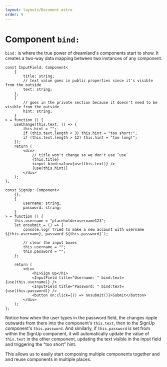 ```yaml
---
layout: layouts/Document.astro
order: 9
---
```


# Component `bind:`

`bind:` is where the true power of dreamland's components start to show. It creates a two-way data mapping between two instances of any component.

```tsx
const InputField: Component<
	{
		title: string;
		// text value goes in public properties since it's visible from the outside
		text: string;
	},
	{
		// goes in the private section because it doesn't need to be visible from the outside
		hint: string;
	}
> = function () {
	useChange(this.text, () => {
		this.hint = "";
		if (this.text.length < 3) this.hint = "too short!";
		if (this.text.length > 12) this.hint = "too long!";
	});
	return (
		<div>
			// title won't change so we don't use `use`
			{this.title}
			<input bind:value={use(this.text)} />
			{use(this.hint)}
		</div>
	);
};

const SignUp: Component<
	{},
	{
		username: string;
		password: string;
	}
> = function () {
	this.username = "placeholderusername123";
	let onsubmit = () => {
		console.log(`Tried to make a new account with username ${this.username}, password ${this.password}`);

		// clear the input boxes
		this.username = "";
		this.password = "";
	};

	return (
		<div>
			<h1>Sign Up</h1>
			<InputField title="Username: " bind:text={use(this.username)} />
			<InputField title="Password: " bind:text={use(this.password)} />
			<button on:click={() => onsubmit()}>Submit</button>
		</div>
	);
};
```

Notice how when the user types in the password field, the changes ripple outwards from there into the component's `this.text`, then to the SignUp component's `this.password`. And similarly, if `this.password` is set from within the SignUp component, it will automatically update the value of `this.text` in the other component, updating the text visible in the input field and triggering the "too short" hint.

This allows us to easily start composing multiple components together and and reuse components in multiple places.
